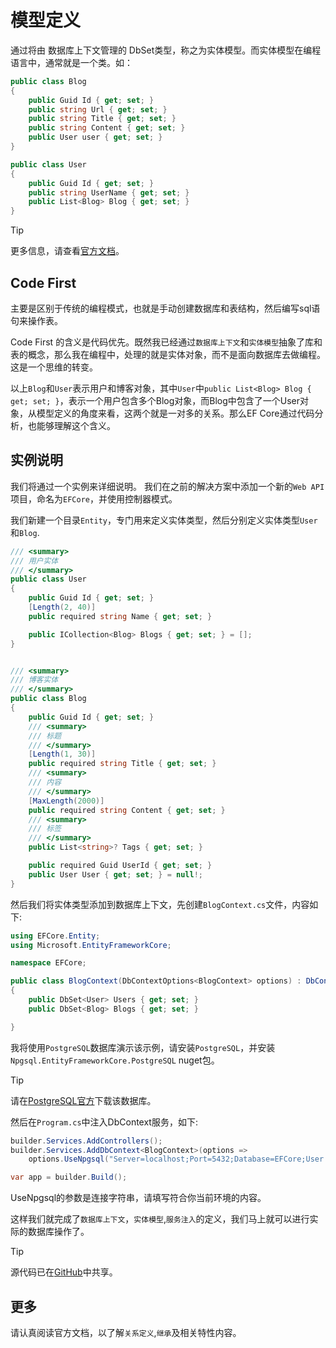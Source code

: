 # 模型定义

通过将由 数据库上下文管理的 DbSet类型，称之为实体模型。而实体模型在编程语言中，通常就是一个类。如：

```csharp
public class Blog
{
    public Guid Id { get; set; }
    public string Url { get; set; }
    public string Title { get; set; }
    public string Content { get; set; }
    public User user { get; set; }
}

public class User
{
    public Guid Id { get; set; }
    public string UserName { get; set; }
    public List<Blog> Blog { get; set; }
}
```

> [!TIP]
> 更多信息，请查看[官方文档](https://learn.microsoft.com/zh-cn/ef/core/modeling/entity-types?tabs=data-annotations)。

## Code First

主要是区别于传统的编程模式，也就是手动创建数据库和表结构，然后编写sql语句来操作表。

Code First 的含义是代码优先。既然我已经通过`数据库上下文`和`实体模型`抽象了库和表的概念，那么我在编程中，处理的就是实体对象，而不是面向数据库去做编程。这是一个思维的转变。

以上`Blog`和`User`表示用户和博客对象，其中`User`中`public List<Blog> Blog { get; set; }`，表示一个用户包含多个Blog对象，而Blog中包含了一个User对象，从模型定义的角度来看，这两个就是一对多的关系。那么EF Core通过代码分析，也能够理解这个含义。

## 实例说明

我们将通过一个实例来详细说明。
我们在之前的解决方案中添加一个新的`Web API`项目，命名为`EFCore`，并使用控制器模式。

我们新建一个目录`Entity`，专门用来定义实体类型，然后分别定义实体类型`User`和`Blog`.

```csharp
/// <summary>
/// 用户实体
/// </summary>
public class User
{
    public Guid Id { get; set; }
    [Length(2, 40)]
    public required string Name { get; set; }

    public ICollection<Blog> Blogs { get; set; } = [];
}


/// <summary>
/// 博客实体
/// </summary>
public class Blog
{
    public Guid Id { get; set; }
    /// <summary>
    /// 标题
    /// </summary>
    [Length(1, 30)]
    public required string Title { get; set; }
    /// <summary>
    /// 内容
    /// </summary>
    [MaxLength(2000)]
    public required string Content { get; set; }
    /// <summary>
    /// 标签
    /// </summary>
    public List<string>? Tags { get; set; }

    public required Guid UserId { get; set; }
    public User User { get; set; } = null!;
}

```

然后我们将实体类型添加到数据库上下文，先创建`BlogContext.cs`文件，内容如下:

```csharp
using EFCore.Entity;
using Microsoft.EntityFrameworkCore;

namespace EFCore;

public class BlogContext(DbContextOptions<BlogContext> options) : DbContext(options)
{
    public DbSet<User> Users { get; set; }
    public DbSet<Blog> Blogs { get; set; }

}

```

我将使用`PostgreSQL`数据库演示该示例，请安装`PostgreSQL`，并安装`Npgsql.EntityFrameworkCore.PostgreSQL` nuget包。

> [!TIP]
> 请在[PostgreSQL官方](https://www.postgresql.org/download/)下载该数据库。

然后在`Program.cs`中注入DbContext服务，如下:

```csharp
builder.Services.AddControllers();
builder.Services.AddDbContext<BlogContext>(options =>
    options.UseNpgsql("Server=localhost;Port=5432;Database=EFCore;User Id=postgres;Password=root;"));

var app = builder.Build();
```

UseNpgsql的参数是连接字符串，请填写符合你当前环境的内容。

这样我们就完成了`数据库上下文`，`实体模型`,`服务注入`的定义，我们马上就可以进行实际的数据库操作了。

> [!TIP]
> 源代码已在[GitHub](https://github.com/AterDev/LearnWeb)中共享。

## 更多

请认真阅读官方文档，以了解`关系定义`,`继承`及相关特性内容。
